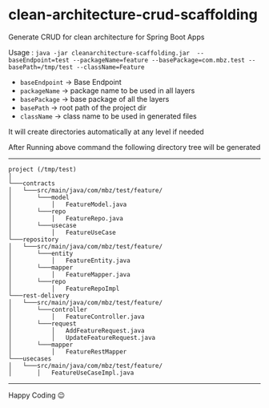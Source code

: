# clean-architecture-crud-scaffolding
Generate CRUD for clean architecture for Spring Boot Apps

Usage : ```java -jar cleanarchitecture-scaffolding.jar  --baseEndpoint=test --packageName=feature --basePackage=com.mbz.test --basePath=/tmp/test --className=Feature```

* `baseEndpoint` -> Base Endpoint
* `packageName` -> package name to be used in all layers
* `basePackage` -> base package of all the layers
* `basePath` -> root path of the project dir
* `className` -> class name to be used in generated files

It will create directories automatically at any level if needed

After Running above command the following directory tree will be generated

---------------------------------
```
project (/tmp/test)
│
└───contracts
│   └───src/main/java/com/mbz/test/feature/
│       └───model
│           │   FeatureModel.java
│       └───repo
│           │   FeatureRepo.java
│       └───usecase
│           │   FeatureUseCase
└───repository
│   └───src/main/java/com/mbz/test/feature/
│       └───entity
│           │   FeatureEntity.java
│       └───mapper
│           │   FeatureMapper.java
│       └───repo
│           │   FeatureRepoImpl
└───rest-delivery
│   └───src/main/java/com/mbz/test/feature/
│       └───controller
│           │   FeatureController.java
│       └───request
│           │   AddFeatureRequest.java
│           │   UpdateFeatureRequest.java
│       └───mapper
│           │   FeatureRestMapper
└───usecases
│   └───src/main/java/com/mbz/test/feature/
│       │   FeatureUseCaseImpl.java
```
--------------------------------------------

Happy Coding :wink:
